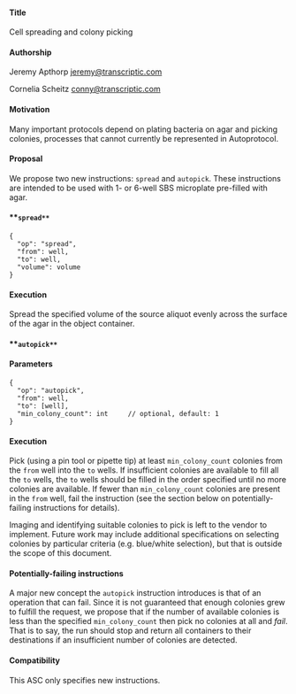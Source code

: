#### **Title**
Cell spreading and colony picking

#### **Authorship**
Jeremy Apthorp <jeremy@transcriptic.com>

Cornelia Scheitz <conny@transcriptic.com>

#### **Motivation**
Many important protocols depend on plating bacteria on agar and picking colonies, processes that cannot currently be represented in Autoprotocol.

#### **Proposal**
We propose two new instructions: `spread` and `autopick`. These instructions are intended to be used with 1- or 6-well SBS microplate pre-filled with agar.

#### **`spread**`
```
{
  "op": "spread",
  "from": well,
  "to": well,
  "volume": volume
}
```

#### **Execution**
Spread the specified volume of the source aliquot evenly across the surface of the agar in the object container.


#### **`autopick**`
#### **Parameters**
```
{
  "op": "autopick",
  "from": well,
  "to": [well],
  "min_colony_count": int     // optional, default: 1
}
```

#### **Execution**
Pick (using a pin tool or pipette tip) at least `min_colony_count` colonies from the `from` well into the `to` wells. If insufficient colonies are available to fill all the `to` wells, the `to` wells should be filled in the order specified until no more colonies are available. If fewer than `min_colony_count` colonies are present in the `from` well, fail the instruction (see the section below on potentially-failing instructions for details).

Imaging and identifying suitable colonies to pick is left to the vendor to implement. Future work may include additional specifications on selecting colonies by particular criteria (e.g. blue/white selection), but that is outside the scope of this document.


#### **Potentially**-failing instructions
A major new concept the `autopick` instruction introduces is that of an operation that can fail. Since it is not guaranteed that enough colonies grew to fulfill the request, we propose that if the number of available colonies is less than the specified `min_colony_count` then pick no colonies at all and _fail_. That is to say, the run should stop and return all containers to their destinations if an insufficient number of colonies are detected.


#### **Compatibility**
This ASC only specifies new instructions.
